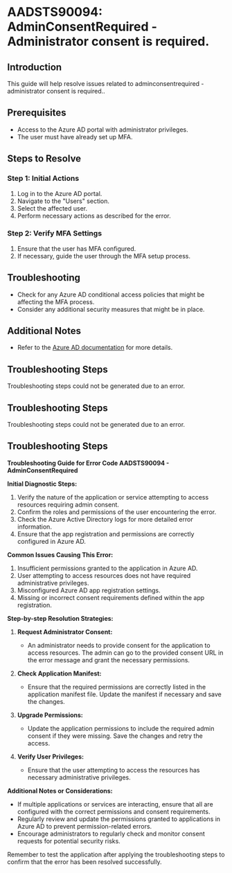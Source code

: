 # AADSTS90094: AdminConsentRequired - Administrator consent is required.

## Introduction

This guide will help resolve issues related to adminconsentrequired -
administrator consent is required..

## Prerequisites

* Access to the Azure AD portal with administrator privileges.
* The user must have already set up MFA.

## Steps to Resolve

### Step 1: Initial Actions

1. Log in to the Azure AD portal.
2. Navigate to the "Users" section.
3. Select the affected user.
4. Perform necessary actions as described for the error.

### Step 2: Verify MFA Settings

1. Ensure that the user has MFA configured.
2. If necessary, guide the user through the MFA setup process.

## Troubleshooting

* Check for any Azure AD conditional access policies that might be affecting the
  MFA process.
* Consider any additional security measures that might be in place.

## Additional Notes

* Refer to the
  [Azure AD documentation](https://learn.microsoft.com/en-us/azure/active-directory/)
  for more details.

## Troubleshooting Steps

Troubleshooting steps could not be generated due to an error.

## Troubleshooting Steps

Troubleshooting steps could not be generated due to an error.

## Troubleshooting Steps

**Troubleshooting Guide for Error Code AADSTS90094 - AdminConsentRequired**

**Initial Diagnostic Steps:**

1. Verify the nature of the application or service attempting to access
   resources requiring admin consent.
2. Confirm the roles and permissions of the user encountering the error.
3. Check the Azure Active Directory logs for more detailed error information.
4. Ensure that the app registration and permissions are correctly configured in
   Azure AD.

**Common Issues Causing This Error:**

1. Insufficient permissions granted to the application in Azure AD.
2. User attempting to access resources does not have required administrative
   privileges.
3. Misconfigured Azure AD app registration settings.
4. Missing or incorrect consent requirements defined within the app
   registration.

**Step-by-step Resolution Strategies:**

1. **Request Administrator Consent:**

   * An administrator needs to provide consent for the application to access
     resources. The admin can go to the provided consent URL in the error
     message and grant the necessary permissions.

2. **Check Application Manifest:**

   * Ensure that the required permissions are correctly listed in the
     application manifest file. Update the manifest if necessary and save the
     changes.

3. **Upgrade Permissions:**

   * Update the application permissions to include the required admin consent if
     they were missing. Save the changes and retry the access.

4. **Verify User Privileges:**
   * Ensure that the user attempting to access the resources has necessary
     administrative privileges.

**Additional Notes or Considerations:**

* If multiple applications or services are interacting, ensure that all are
  configured with the correct permissions and consent requirements.
* Regularly review and update the permissions granted to applications in Azure
  AD to prevent permission-related errors.
* Encourage administrators to regularly check and monitor consent requests for
  potential security risks.

Remember to test the application after applying the troubleshooting steps to
confirm that the error has been resolved successfully.
